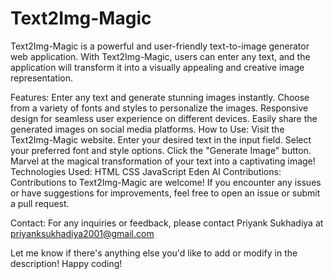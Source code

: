 # Text2Img-Magic
Text2Img-Magic is a powerful and user-friendly text-to-image generator web application. With Text2Img-Magic, users can enter any text, and the application will transform it into a visually appealing and creative image representation.


Features:
Enter any text and generate stunning images instantly.
Choose from a variety of fonts and styles to personalize the images.
Responsive design for seamless user experience on different devices.
Easily share the generated images on social media platforms.
How to Use:
Visit the Text2Img-Magic website.
Enter your desired text in the input field.
Select your preferred font and style options.
Click the "Generate Image" button.
Marvel at the magical transformation of your text into a captivating image!
Technologies Used:
HTML
CSS
JavaScript
Eden AI
Contributions:
Contributions to Text2Img-Magic are welcome! If you encounter any issues or have suggestions for improvements, feel free to open an issue or submit a pull request.

Contact:
For any inquiries or feedback, please contact Priyank Sukhadiya at priyanksukhadiya2001@gmail.com

Let me know if there's anything else you'd like to add or modify in the description! Happy coding!
